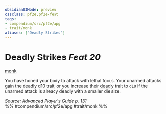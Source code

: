```yaml
---
obsidianUIMode: preview
cssclass: pf2e,pf2e-feat
tags:
- compendium/src/pf2e/apg
- trait/monk
aliases: ["Deadly Strikes"]
---
```

# Deadly Strikes  *Feat 20*  
[monk](/rules/traits/monk.md)  


You have honed your body to attack with lethal focus. Your unarmed attacks gain the deadly d10 trait, or you increase their [deadly](/rules/traits/deadly.md) trait to `d10` if the unarmed attack is already deadly with a smaller die size.

*Source: Advanced Player's Guide p. 131*  
%% #compendium/src/pf2e/apg #trait/monk %%